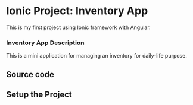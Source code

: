 # Ionic Project: Inventory App
This is my first project using Ionic framework with Angular.

### Inventory App Description 
This is a mini application for managing an inventory for daily-life purpose.

## Source code 

## Setup the Project
